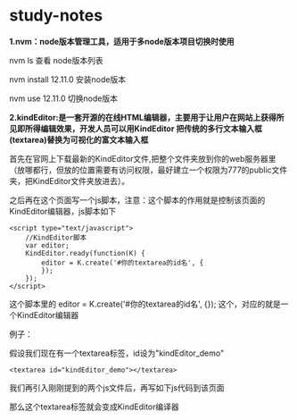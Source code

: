 

# study-notes

**1.nvm：node版本管理工具，适用于多node版本项目切换时使用**

nvm ls 查看 node版本列表

nvm install 12.11.0 安装node版本

nvm use 12.11.0 切换node版本  

**2.kindEditor:是一套开源的在线HTML编辑器，主要用于让用户在网站上获得所见即所得编辑效果，开发人员可以用KindEditor 把传统的多行文本输入框(textarea)替换为可视化的富文本输入框**

首先在官网上下载最新的KindEditor文件,把整个文件夹放到你的web服务器里（放哪都行，但放的位置需要有访问权限，最好建立一个权限为777的public文件夹，把KindEditor文件夹放进去）。

之后再在这个页面写一个js脚本，注意：这个脚本的作用就是控制该页面的KindEditor编辑器，js脚本如下

```
<script type="text/javascript">
    //KindEditor脚本
    var editor;
    KindEditor.ready(function(K) {
        editor = K.create('#你的textarea的id名', {
        });
    });
</script>
```

这个脚本里的 editor = K.create('#你的textarea的id名', {}); 这个，对应的就是一个KindEditor编辑器

例子：

假设我们现在有一个textarea标签，id设为"kindEditor_demo"

```
<textarea id="kindEditor_demo"></textarea>
```

我们再引入刚刚提到的两个js文件后，再写如下js代码到该页面

<script type="text/javascript">
    //KindEditor脚本
    var editor;
    KindEditor.ready(function(K) {
        editor = K.create('#kindEditor_demo', {
        });
    });
</script>

那么这个textarea标签就会变成KindEditor编译器